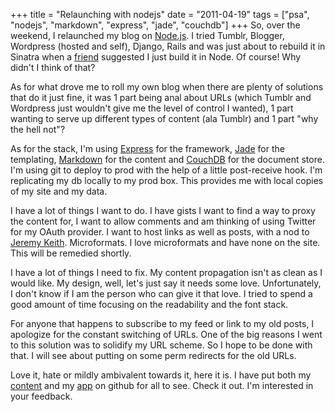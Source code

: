 +++
title = "Relaunching with nodejs"
date = "2011-04-19"
tags = ["psa", "nodejs", "markdown", "express", "jade", "couchdb"]
+++
So, over the weekend, I relaunched my blog on [Node.js](http://nodejs.org/). I tried Tumblr, Blogger, Wordpress (hosted and self), Django, Rails and was just about to rebuild it in Sinatra when a [friend](http://blog.rubikzube.com/) suggested I just build it in Node. Of course! Why didn't I think of that?

As for what drove me to roll my own blog when there are plenty of solutions that do it just fine, it was 1 part being anal about URLs (which Tumblr and Wordpress just wouldn't give me the level of control I wanted), 1 part wanting to serve up different types of content (ala Tumblr) and 1 part "why the hell not"?

As for the stack, I'm using [Express](http://expressjs.com/) for the framework, [Jade](http://jade-lang.com/) for the templating, [Markdown](http://daringfireball.net/projects/markdown/) for the content and [CouchDB](http://couchdb.apache.org/) for the document store. I'm using git to deploy to prod with the help of a little post-receive hook. I'm replicating my db locally to my prod box. This provides me with local copies of my site and my data.

I have a lot of things I want to do. I have gists I want to find a way to proxy the content for, I want to allow comments and am thinking of using Twitter for my OAuth provider. I want to host links as well as posts, with a nod to [Jeremy Keith](http://adactio.com/). Microformats. I love microformats and have none on the site. This will be remedied shortly.

I have a lot of things I need to fix. My content propagation isn't as clean as I would like. My design, well, let's just say it needs some love. Unfortunately, I don't know if I am the person who can give it that love. I tried to spend a good amount of time focusing on the readability and the font stack.

For anyone that happens to subscribe to my feed or link to my old posts, I apologize for the constant switching of URLs. One of the big reasons I went to this solution was to solidify my URL scheme. So I hope to be done with that. I will see about putting on some perm redirects for the old URLs.

Love it, hate or mildly ambivalent towards it, here it is. I have put both my [content](https://github.com/craveytrain/Craveytrain-Content) and my [app](https://github.com/craveytrain/Craveytrain-App) on github for all to see. Check it out. I'm interested in your feedback.

